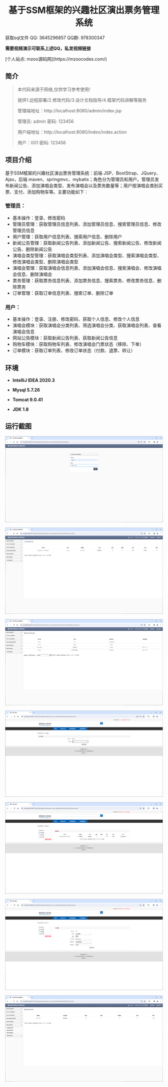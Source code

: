 <p><h1 align="center">基于SSM框架的兴趣社区演出票务管理系统</h1></p>

<p> 获取sql文件 QQ: 3645296857 QQ群: 978300347 </p>
<b> 需要视频演示可联系上述QQ，私发视频链接 </b>

<p> [个人站点: mzoo源码网](https://mzoocodes.com/)</p>

## 简介

> 本代码来源于网络,仅供学习参考使用!
>
> 提供1.远程部署/2.修改代码/3.设计文档指导/4.框架代码讲解等服务
>
> 管理端地址：http://localhost:8080/admin/index.jsp
> 
> 管理员: admin 密码: 123456
>
> 用户端地址：http://localhost:8080/index/index.action
> 
> 用户：001 密码: 123456
>

## 项目介绍

基于SSM框架的兴趣社区演出票务管理系统：前端 JSP、BootStrap、JQuery、Ajax，后端 maven、springmvc、mybatis；角色分为管理员和用户。管理员发布新闻公告、添加演唱会类型、发布演唱会以及票务数量等；用户按演唱会类别买票、支付、添加购物车等。主要功能如下：

### 管理员：

- 基本操作：登录、修改密码
- 管理员管理：获取管理员信息列表、添加管理员信息、搜索管理员信息、修改管理员信息
- 用户管理：获取用户信息列表、搜索用户信息、删除用户
- 新闻公告管理：获取新闻公告列表、添加新闻公告、搜索新闻公告、修改新闻公告、删除新闻公告
- 演唱会类型管理：获取演唱会类型列表、添加演唱会类型、搜索演唱会类型、修改演唱会类型、删除演唱会类型
- 演唱会管理：获取演唱会信息列表、添加演唱会信息、搜索演唱会、修改演唱会信息、删除演唱会
- 票务管理：获取票务信息列表、添加票务信息、搜索票务、修改票务信息、删除票务
- 订单管理：获取订单信息列表、搜索订单、删除订单

### 用户：

- 基本操作：登录、注册、修改密码、获取个人信息、修改个人信息
- 演唱会模块：获取演唱会分类列表、筛选演唱会分类、获取演唱会列表、查看演唱会信息
- 网站公告模块：获取新闻公告列表、获取新闻公告信息
- 购物车模块：获取购物车列表、修改演唱会门票状态（移除、下单）
- 订单模块：获取订单列表、修改订单状态（付款、退票、转让）

## 环境

- <b>IntelliJ IDEA 2020.3</b>

- <b>Mysql 5.7.26</b>

- <b>Tomcat 9.0.41</b>

- <b>JDK 1.8</b>

## 运行截图
![](screenshot/1.png)

![](screenshot/2.png)

![](screenshot/3.png)

![](screenshot/4.png)

![](screenshot/5.png)

![](screenshot/6.png)

![](screenshot/7.png)
